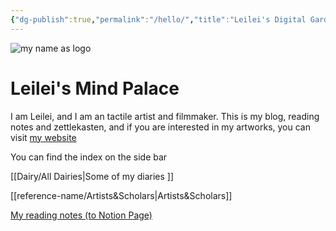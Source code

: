 ```yaml
---
{"dg-publish":true,"permalink":"/hello/","title":"Leilei's Digital Garden","tags":["gardenEntry"],"created":"2023-12-31T10:15:44.243-05:00","updated":"2024-01-12T23:26:45.012-05:00"}
---
```




![my name as logo](https://media.discordapp.net/attachments/1069671537440985140/1069671570378862622/Untitled_Artwork.gif?ex=659c31c7&is=6589bcc7&hm=6a7176ed5706b3a783d6cf84277f389eff838ab68a8a86a69eae298b28f2e27b&=&width=710&height=480)

# Leilei's Mind Palace

I am Leilei, and I am an tactile artist and filmmaker. This is my blog, reading notes and zettlekasten, and if you are interested in my artworks, you can visit [my website](https://www.leileixia.com)

You can find the index on the side bar

[[Dairy/All Dairies\|Some of my diaries ]]

[[reference-name/Artists&Scholars\|Artists&Scholars]]

[My reading notes (to Notion Page)](https://leileixia.notion.site/9894276f85b544139940a94237d31b7b?v=ad681b862b034f96b026a93204b1d508&pvs=4) 